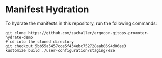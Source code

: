 # Manifest Hydration

To hydrate the manifests in this repository, run the following commands:

```shell
git clone https://github.com/zachaller/argocon-gitops-promoter-hydrate-demo
# cd into the cloned directory
git checkout 5bb55a5457cce5f434ebc752728aab8694d06ee3
kustomize build ./user-configuration/staging/e2e
```
